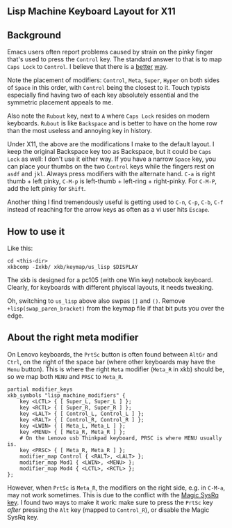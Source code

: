 Lisp Machine Keyboard Layout for X11
------------------------------------

## Background

Emacs users often report problems caused by strain on the pinky finger
that's used to press the `Control` key. The standard answer to that is
to map `Caps Lock` to `Control`. I believe that there is a
[better](http://ep.yimg.com/ca/I/paulgraham_2202_12419224)
[way](http://www.inventinginteractive.com/2010/01/25/symbolics-keyboard/).

Note the placement of modifiers: `Control`, `Meta`, `Super`, `Hyper`
on both sides of `Space` in this order, with `Control` being the
closest to it. Touch typists especially find having two of each key
absolutely essential and the symmetric placement appeals to me.

Also note the `Rubout` key, next to `A` where `Caps Lock` resides on
modern keyboards. `Rubout` is like `Backspace` and is better to have
on the home row than the most useless and annoying key in history.

Under X11, the above are the modifications I make to the default
layout. I keep the original Backspace key too as Backspace, but it
could be `Caps Lock` as well: I don't use it either way. If you have a
narrow `Space` key, you can place your thumbs on the two `Control`
keys while the fingers rest on `asdf` and `jkl`. Always press
modifiers with the alternate hand. `C-a` is right thumb + left pinky,
`C-M-p` is left-thumb + left-ring + right-pinky. For `C-M-P`, add the
left pinky for `Shift`.

Another thing I find tremendously useful is getting used to `C-n`,
`C-p`, `C-b`, `C-f` instead of reaching for the arrow keys as often as
a vi user hits `Escape`.

## How to use it

Like this:

    cd <this-dir>
    xkbcomp -Ixkb/ xkb/keymap/us_lisp $DISPLAY

The xkb is designed for a pc105 (with one Win key) notebook keyboard.
Clearly, for keyboards with different phyiscal layouts, it needs
tweaking.

Oh, switching to `us_lisp` above also swpas `[]` and `()`. Remove
`+lisp(swap_paren_bracket)` from the keymap file if that bit puts you
over the edge.

## About the right meta modifier

On Lenovo keyboards, the `PrtSc` button is often found between `AltGr`
and `Ctrl`, on the right of the space bar (where other keyboards may
have the `Menu` button). This is where the right `Meta` modifier
(`Meta_R` in xkb) should be, so we map both `MENU` and `PRSC` to
`Meta_R`.

    partial modifier_keys
    xkb_symbols "lisp_machine_modifiers" {
        key <LCTL> { [ Super_L, Super_L ] };
        key <RCTL> { [ Super_R, Super_R ] };
        key <LALT> { [ Control_L, Control_L ] };
        key <RALT> { [ Control_R, Control_R ] };
        key <LWIN> { [ Meta_L, Meta_L ] };
        key <MENU> { [ Meta_R, Meta_R ] };
        # On the Lenovo usb Thinkpad keyboard, PRSC is where MENU usually is.
        key <PRSC> { [ Meta_R, Meta_R ] };
        modifier_map Control { <RALT>, <LALT> };
        modifier_map Mod1 { <LWIN>, <MENU> };
        modifier_map Mod4 { <LCTL>, <RCTL> };
    };

However, when `PrtSc` is `Meta_R`, the modifiers on the right side,
e.g. in `C-M-a`, may not work sometimes. This is due to the conflict
with the [Magic SysRq key][magic-sysrq]. I found two ways to make it
work: make sure to press the `PrtSc` key _after_ pressing the `Alt`
key (mapped to `Control_R`), or disable the Magic SysRq key.

  [magic-sysrq]: https://en.wikipedia.org/wiki/Magic_SysRq_key
